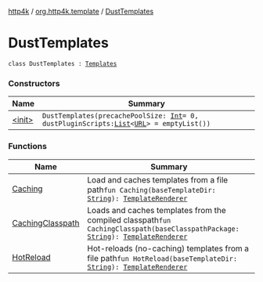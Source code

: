 [http4k](../../index.md) / [org.http4k.template](../index.md) / [DustTemplates](./index.md)

# DustTemplates

`class DustTemplates : `[`Templates`](../-templates/index.md)

### Constructors

| Name | Summary |
|---|---|
| [&lt;init&gt;](-init-.md) | `DustTemplates(precachePoolSize: `[`Int`](https://kotlinlang.org/api/latest/jvm/stdlib/kotlin/-int/index.html)` = 0, dustPluginScripts: `[`List`](https://kotlinlang.org/api/latest/jvm/stdlib/kotlin.collections/-list/index.html)`<`[`URL`](https://docs.oracle.com/javase/9/docs/api/java/net/URL.html)`> = emptyList())` |

### Functions

| Name | Summary |
|---|---|
| [Caching](-caching.md) | Load and caches templates from a file path`fun Caching(baseTemplateDir: `[`String`](https://kotlinlang.org/api/latest/jvm/stdlib/kotlin/-string/index.html)`): `[`TemplateRenderer`](../-template-renderer.md) |
| [CachingClasspath](-caching-classpath.md) | Loads and caches templates from the compiled classpath`fun CachingClasspath(baseClasspathPackage: `[`String`](https://kotlinlang.org/api/latest/jvm/stdlib/kotlin/-string/index.html)`): `[`TemplateRenderer`](../-template-renderer.md) |
| [HotReload](-hot-reload.md) | Hot-reloads (no-caching) templates from a file path`fun HotReload(baseTemplateDir: `[`String`](https://kotlinlang.org/api/latest/jvm/stdlib/kotlin/-string/index.html)`): `[`TemplateRenderer`](../-template-renderer.md) |
